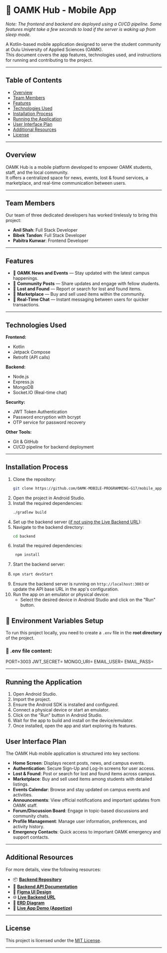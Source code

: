 # 📱 OAMK Hub - Mobile App

*Note: The frontend and backend are deployed using a CI/CD pipeline. Some features might take a few seconds to load if the server is waking up from sleep mode.*

A Kotlin-based mobile application designed to serve the student community at Oulu University of Applied Sciences (OAMK).  
This document covers the app features, technologies used, and instructions for running and contributing to the project.

---

## Table of Contents

- [Overview](#overview)
- [Team Members](#team-members)
- [Features](#features)
- [Technologies Used](#technologies-used)
- [Installation Process](#installation-process)
- [Running the Application](#running-the-application)
- [User Interface Plan](#user-interface-plan)
- [Additional Resources](#additional-resources)
- [License](#license)

---

## Overview

OAMK Hub is a mobile platform developed to empower OAMK students, staff, and the local community.  
It offers a centralized space for news, events, lost & found services, a marketplace, and real-time communication between users.

---

## Team Members

Our team of three dedicated developers has worked tirelessly to bring this project:

- **Anil Shah**: Full Stack Developer
- **Bibek Tandon**: Full Stack Developer
- **Pabitra Kunwar**: Frontend Developer

---

## Features

- 📰 **OAMK News and Events** — Stay updated with the latest campus happenings.
- 📢 **Community Posts** — Share updates and engage with fellow students.
- 🧥 **Lost and Found** — Report or search for lost and found items.
- 🛒 **Marketplace** — Buy and sell used items within the community.
- 💬 **Real-Time Chat** — Instant messaging between users for quicker transactions.

---

## Technologies Used

**Frontend:**
- Kotlin
- Jetpack Compose
- Retrofit (API calls)

**Backend:**
- Node.js
- Express.js
- MongoDB
- Socket.IO (Real-time chat)

**Security:**
- JWT Token Authentication
- Password encryption with bcrypt
- OTP service for password recovery

**Other Tools:**
- Git & GitHub
- CI/CD pipeline for backend deployment

---

## Installation Process

1. Clone the repository:
   ```bash
   git clone https://github.com/OAMK-MOBILE-PROGRAMMING-G17/mobile_app_oamk_hub.git

    ```
2. Open the project in Android Studio.
3. Install the required dependencies:
   ```bash
   ./gradlew build
   ```
4. Set up the backend server ([if not using the Live Backend URL](#additional-resources)):
5. Navigate to the backend directory:
   ```bash
   cd backend
   ```
6. Install the required dependencies:
   ```bash
    npm install
    ```
7. Start the backend server:
8. ```bash
   npm start devStart
   ```
9. Ensure the backend server is running on `http://localhost:3003` or update the API base URL in the app's configuration.
10. Run the app on an emulator or physical device:
    - Select the desired device in Android Studio and click on the "Run" button.

## 🔐 Environment Variables Setup

To run this project locally, you need to create a `.env` file in the **root directory** of the project.

### 📄 .env file content:

PORT=3003 
JWT_SECRET=<Your selected secret key>
MONGO_URI=<Your MongoDB URL>
EMAIL_USER=<Your Email address>
EMAIL_PASS=<email Password>


---
## Running the Application
1. Open Android Studio.
2. Import the project.
3. Ensure the Android SDK is installed and configured.
4. Connect a physical device or start an emulator.
5. Click on the "Run" button in Android Studio.
6. Wait for the app to build and install on the device/emulator.
7. Once installed, open the app and start exploring its features.


## User Interface Plan

The OAMK Hub mobile application is structured into key sections:

- **Home Screen**: Displays recent posts, news, and campus events.
- **Authentication**: Secure Sign-Up and Log-In screens for user access.
- **Lost & Found**: Post or search for lost and found items across campus.
- **Marketplace**: Buy and sell used items among students with detailed listings.
- **Events Calendar**: Browse and stay updated on campus events and activities.
- **Announcements**: View official notifications and important updates from OAMK staff.
- **Forum/Discussion Board**: Engage in topic-based discussions and community chats.
- **Profile Management**: Manage user information, preferences, and activity history.
- **Emergency Contacts**: Quick access to important OAMK emergency and support contacts.

---
## Additional Resources

For more details, view the following resources:
- 📦 **[Backend Repository](https://github.com/OAMK-MOBILE-PROGRAMMING-G17/server_oamk_hub.git)**
- 📘 **[Backend API Documentation](https://github.com/OAMK-MOBILE-PROGRAMMING-G17/server_oamk_hub/blob/main/README.md)**
- 🎨 **[Figma UI Design](https://www.figma.com/design/Qw2xd2QoBAXQ7nHgqU0rCk/OAMK-Hub?node-id=52-79&p=f&t=ER8hZdAVFN4NXmS8-0)**
- 🌐 **[Live Backend URL](https://oamkhub-brdphqdjbbbyafag.northeurope-01.azurewebsites.net/)**
- 📘 **[ERD Diagram](https://unioulu-my.sharepoint.com/:w:/g/personal/t3kupa01_students_oamk_fi/ERyubn3tbl1Ii-D4zHq0OFABikLRK4t3JPQNjIt88Bl54A?e=UbUSrF)**
- 📱 **[Live App Demo (Appetize)](https://appetize.io/app/b_svrcmppoecxzycjovep6wfhbee)**
---

## License

This project is licensed under the [MIT License](LICENSE).

---
